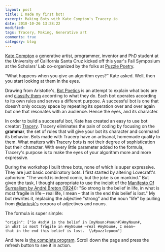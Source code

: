 ```yaml
---
layout: post
title: I made my first bot!  
excerpt: Making Bots with Kate Compton's Tracery.io    
date: 2018-10-26 13:28:22 
modified:  
tags: Tracery, Making, Generative art 
comments: true
category: blog 
---
```


[Kate Compton](http://www.galaxykate.com/) a generative artist, programmer, inventor and PhD student at the University of California Santa Cruz kicked off this year's Fall Symposium at the Scholars' Lab co-organized by the folks at [Puzzle Poetry](http://puzzlepoesis.org).

“What happens when you give an algorithm eyes?” Kate asked. Well, then you start looking at them in the eyes. 

Drawing from Aristotle's, [Bot Poetics](https://vimeo.com/album/4684603/video/225566776) is an attempt to explain what bots are and [classify them](http://galaxykate.com/pdfs/galaxykate-handout-botpoetics.pdf) according to what they do. Each bot operates according to its own rules and serves a different purpose. A successful bot is one that doesn't only occupy space by repeating its operation over and over again but one that resonates with an audience. Hence the eyes, and its character.   

In order to build a successful bot, Kate has created an easy to use bot creator: [Tracery](http://www.tracery.io). Tracery eliminates the pain of coding by focusing on the **grammar**, the set of rules that will give your bot its character and command its behavior. Bots made with Tracery have an artisanal, homemade quality to them. What matters with Tracery bots is not their degree of sophistication but their character. With every little parameter added to the formula, Tracery's purpose is to make the eyes of your algorithm more and more expressive.  

During the workshop I built three bots, none of which is super expressive. They are just basic combinatory bots. I first started by altering Lovecraft's aphorism: “The world is indeed comic, but the joke is on mankind.” But given the task, I thought appropriate to use the incipit of the [Manifesto Of Surrealism by André Breton (1924)](http://www2.hawaii.edu/~freeman/courses/phil330/MANIFESTO%20OF%20SURREALISM.pdf)): "So strong is the belief in life, in what is most fragile in life – real life, I mean – that in the end this belief is lost." My bot rewrites it, replacing the adjective "strong" and the noun "life" by pulling from [@dariusk's](https://github.com/dariusk/corpora) corpora of adjectives and nouns. 

The formula is super simple: 
~~~~
"origin": ["So #adj# is the belief in [myNoun:#noun#]#myNoun#, 
in what is most fragile in #myNoun# –real #myNoun#, I mean– 
that in the end this belief is lost.  \\#puzzlepoem"]
~~~~

And here is [the complete program](https://www.cheapbotsdonequick.com/source/ss4ws). Scroll down the page and press the refresh button to see it in action.
